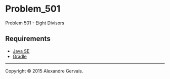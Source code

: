 # Problem_501

Problem 501 - Eight Divisors

## Requirements

- [Java SE](http://www.oracle.com/technetwork/java/javase/overview)
- [Gradle](http://www.gradle.org)

---

Copyright &copy; 2015 Alexandre Gervais.
